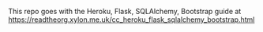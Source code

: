 This repo goes with the Heroku, Flask, SQLAlchemy, Bootstrap guide at https://readtheorg.xylon.me.uk/cc_heroku_flask_sqlalchemy_bootstrap.html
